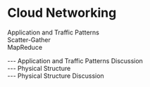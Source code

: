 # Cloud Networking  
Application and Traffic Patterns  
  Scatter-Gather  
  MapReduce  
  
--- Application and Traffic Patterns Discussion  
--- Physical Structure  
--- Physical Structure Discussion  
